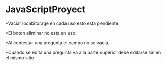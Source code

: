 # JavaScriptProyect

*Vaciar localStorage en cada uso esto esta pendiente.


*El boton eliminar no esta en uso.


*Al contestar una pregunta el campo no se vacia.


*Cuando se edita una pregunta va a la parte superior debe editarse sin en el mismo sitio
